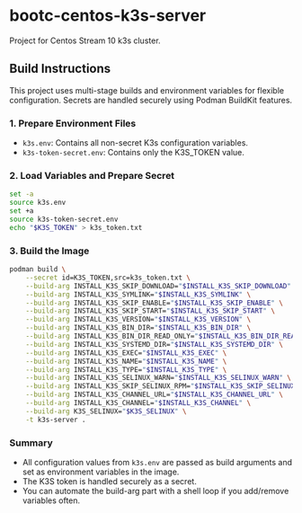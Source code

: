 # bootc-centos-k3s-server
Project for Centos Stream 10 k3s cluster.

## Build Instructions

This project uses multi-stage builds and environment variables for flexible configuration. Secrets are handled securely using Podman BuildKit features.

### 1. Prepare Environment Files

- `k3s.env`: Contains all non-secret K3s configuration variables.
- `k3s-token-secret.env`: Contains only the K3S_TOKEN value.

### 2. Load Variables and Prepare Secret

```sh
set -a
source k3s.env
set +a
source k3s-token-secret.env
echo "$K3S_TOKEN" > k3s_token.txt
```

### 3. Build the Image

```sh
podman build \
	--secret id=K3S_TOKEN,src=k3s_token.txt \
	--build-arg INSTALL_K3S_SKIP_DOWNLOAD="$INSTALL_K3S_SKIP_DOWNLOAD" \
	--build-arg INSTALL_K3S_SYMLINK="$INSTALL_K3S_SYMLINK" \
	--build-arg INSTALL_K3S_SKIP_ENABLE="$INSTALL_K3S_SKIP_ENABLE" \
	--build-arg INSTALL_K3S_SKIP_START="$INSTALL_K3S_SKIP_START" \
	--build-arg INSTALL_K3S_VERSION="$INSTALL_K3S_VERSION" \
	--build-arg INSTALL_K3S_BIN_DIR="$INSTALL_K3S_BIN_DIR" \
	--build-arg INSTALL_K3S_BIN_DIR_READ_ONLY="$INSTALL_K3S_BIN_DIR_READ_ONLY" \
	--build-arg INSTALL_K3S_SYSTEMD_DIR="$INSTALL_K3S_SYSTEMD_DIR" \
	--build-arg INSTALL_K3S_EXEC="$INSTALL_K3S_EXEC" \
	--build-arg INSTALL_K3S_NAME="$INSTALL_K3S_NAME" \
	--build-arg INSTALL_K3S_TYPE="$INSTALL_K3S_TYPE" \
	--build-arg INSTALL_K3S_SELINUX_WARN="$INSTALL_K3S_SELINUX_WARN" \
	--build-arg INSTALL_K3S_SKIP_SELINUX_RPM="$INSTALL_K3S_SKIP_SELINUX_RPM" \
	--build-arg INSTALL_K3S_CHANNEL_URL="$INSTALL_K3S_CHANNEL_URL" \
	--build-arg INSTALL_K3S_CHANNEL="$INSTALL_K3S_CHANNEL" \
	--build-arg K3S_SELINUX="$K3S_SELINUX" \
	-t k3s-server .
```

### Summary

- All configuration values from `k3s.env` are passed as build arguments and set as environment variables in the image.
- The K3S token is handled securely as a secret.
- You can automate the build-arg part with a shell loop if you add/remove variables often.
